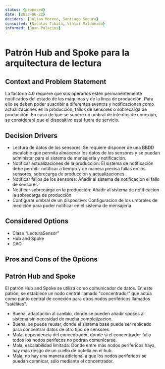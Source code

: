 ```yaml
---
status: {proposed}
date: {2023-06-22}
deciders: {Julian Moreno, Santiago Segura}
consulted: {Nicolas Tibatá, Vihlai Maldonado}
informed: {Juan Palacios}
---
```


# Patrón Hub and Spoke para la arquitectura de lectura

## Context and Problem Statement
La factoría 4.0 requiere que sus operarios estén permanentemente notificados del estado de las máquinas y de la línea de producción. Para ello se deben poder suscribir a diferentes eventos y notificaciones como actualizaciones en la producción, fallos de sensores o sobrecarga de producción. En caso de que se supere un umbral de intentos de conexión, se considerará que el dispositivo está fuera de servicio.

<!-- This is an optional element. Feel free to remove. -->
## Decision Drivers

* Lectura de datos de los sensores: Se requiere disponer de una BBDD escalable que permita almacenar los datos de los sensores y se puedan administar para el sistema de mensajería y notificación.
* Notificar actualizaciones de la producción: El sistema de notificación debe permitir notificar a tiempo y de manera precisa fallas en los sensores, sobrecarga de producción y actualizaciones.
* Notificar fallos de los sensores: Añadir al sistema de notificacion el fallo de sensores 
* Notificar sobrecarga en la producción: Añadir al sistema de notificacion la sobrecarga de producción
* Configurar umbral de un dispositivo: Configuracion de los umbrales de medición para poder notificar en el sistema de mensajería


## Considered Options
* Clase “LecturaSensor”
* Hub and Spoke
* DAO

## Pros and Cons of the Options

## Patrón Hub and Spoke

El patrón Hub and Spoke se utiliza como comunicador de datos. En este patrón, se establece un nodo central llamado "concentrador" que actúa como punto central de conexión para otros nodos periféricos llamados "satélites".

* Buena, adaptación al cambio, donde se pueden añadir spokes al sistema sin necesidad de mucha complejizacion.
* Buena, se puede reusar, donde el sistema base puede ser replicado para concentrar datos de otro tipo de sensores.
* Mala, dependencia del concentrador, donde si el concentrador falla todos los nodos perifecos no podran comunicarse.
* Mala, escalabilidad limitada: Donde entre más nodos perifericos haya, hay más riesgo de un cuello de botella en el hub.
* Mala, no hay una manera adicional a que los nodos perifericos se puedan comnicar, sólo mediante el concentrador.
